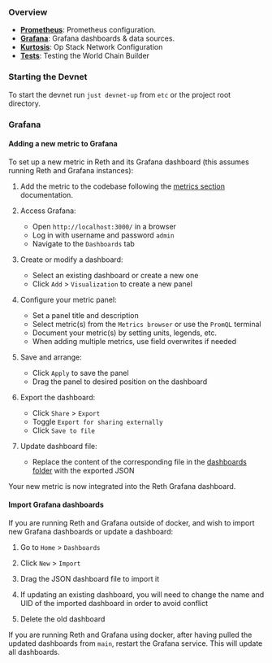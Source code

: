 ### Overview

- [**Prometheus**](./prometheus/prometheus.yml): Prometheus configuration.
- [**Grafana**](./grafana/): Grafana dashboards & data sources.
- [**Kurtosis**](./kurtosis/): Op Stack Network Configuration
- [**Tests**](./tests/): Testing the World Chain Builder

### Starting the Devnet
To start the devnet run `just devnet-up` from `etc` or the project root directory.

### Grafana

#### Adding a new metric to Grafana

To set up a new metric in Reth and its Grafana dashboard (this assumes running Reth and Grafana instances):

1. Add the metric to the codebase following the [metrics section](../docs/design/metrics.md#creating-metrics)
   documentation.

1. Access Grafana:

    - Open `http://localhost:3000/` in a browser
    - Log in with username and password `admin`
    - Navigate to the `Dashboards` tab

1. Create or modify a dashboard:

    - Select an existing dashboard or create a new one
    - Click `Add` > `Visualization` to create a new panel

1. Configure your metric panel:

    - Set a panel title and description
    - Select metric(s) from the `Metrics browser` or use the `PromQL` terminal
    - Document your metric(s) by setting units, legends, etc.
    - When adding multiple metrics, use field overwrites if needed

1. Save and arrange:

    - Click `Apply` to save the panel
    - Drag the panel to desired position on the dashboard

1. Export the dashboard:

    - Click `Share` > `Export`
    - Toggle `Export for sharing externally`
    - Click `Save to file`

1. Update dashboard file:
    - Replace the content of the corresponding file in the [dashboards folder](./grafana/dashboards) with the exported
      JSON

Your new metric is now integrated into the Reth Grafana dashboard.

#### Import Grafana dashboards

If you are running Reth and Grafana outside of docker, and wish to import new Grafana dashboards or update a dashboard:

1. Go to `Home` > `Dashboards`

1. Click `New` > `Import`

1. Drag the JSON dashboard file to import it

1. If updating an existing dashboard, you will need to change the name and UID of the imported dashboard in order to
   avoid conflict

1. Delete the old dashboard

If you are running Reth and Grafana using docker, after having pulled the updated dashboards from `main`, restart the
Grafana service. This will update all dashboards.
